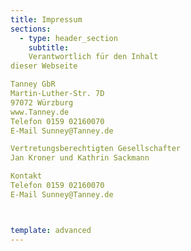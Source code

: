 ```yaml
---
title: Impressum
sections:
  - type: header_section
    subtitle: 
    Verantwortlich für den Inhalt 
dieser Webseite 

Tanney GbR
Martin-Luther-Str. 7D
97072 Würzburg
www.Tanney.de
Telefon 0159 02160070
E-Mail Sunney@Tanney.de

Vertretungsberechtigten Gesellschafter
Jan Kroner und Kathrin Sackmann

Kontakt
Telefon 0159 02160070
E-Mail Sunney@Tanney.de



template: advanced
---
```

